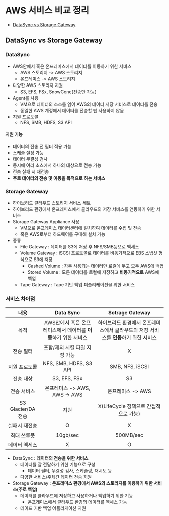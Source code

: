 # AWS 서비스 비교 정리

- [DataSync vs Storage Gateway](#datasync-vs-storage-gateway)

## DataSync vs Storage Gateway

### DataSync

- AWS안에서 혹은 온프레미스에서 데이터를 이동하기 위한 서비스
  - AWS 스토리지 -> AWS 스토리지
  - 온프레미스 -> AWS 스토리지
- 다양한 AWS 스토리지 지원
  - S3, EFS, FSx, SnowCone(전송만 가능)
- Agent를 사용
  - VM으로 데이터의 소스를 읽어 AWS의 데이터 저장 서비스로 데이터를 전송
  - 동일한 AWS 계정에서 데이터를 전송할 땐 사용하지 않음
- 지원 프로토콜
  - NFS, SMB, HDFS, S3 API

#### 지원 기능

- 데이터의 전송 전 필터 적용 가능
- 스케쥴 설정 가능
- 데이터 무결성 검사
- 동시에 여러 소스에서 하나의 대상으로 전송 가능
- 전송 실패 시 재전송
- **주로 데이터의 전송 및 이동을 목적으로 하는 서비스**

### Storage Gateway

- 하이브리드 클라우드 스토리지 서비스 세트
- 하이브리드 환경에서 온프레미스에서 클라우드의 저장 서비스를 연동하기 위한 서비스
- Storage Gateway Appliance 사용
  - VM으로 온프레미스 데이터센터에 설치하여 데이터를 수집 및 전송
  - 혹은 AWS로부터 하드웨어를 구매해 설치 가능
- 종류
  - File Gateway : 데이터를 S3에 저장 후 NFS/SMB등으로 액세스
  - Volume Gateway : iSCSI 프로토콜로 데이터를 비동기적으로 EBS 스냅샷 형식으로 S3에 저장
    - Cashed Volume : 자주 사용되는 데이터만 로컬에 두고 모두 AWS에 백업
    - Stored Volume : 모든 데이터를 로컬에 저장하고 **비동기적으로** AWS에 백업
  - Tape Gateway : Tape 기반 백업 퍼플리케이션을 위한 서비스

### 서비스 차이점

|        내용        |               Data Sync                |             Sotrage Gateway              |
| :--------------: | :------------------------------------: | :--------------------------------------: |
|        목적        | AWS안에서 혹은 온프레미스에서 데이터를 **이동**하기 위한 서비스 | 하이브리드 환경에서 온프레미스에서 클라우드의 저장 서비스를 **연동**하기 위한 서비스 |
|      전송 필터       |           포함/제외 시킬 파일 지정 가능            |                    X                     |
|     지원 프로토콜      |         NFS, SMB, HDFS, S3 API         |             SMB, NFS, iSCSI              |
|      전송 대상       |              S3, EFS, FSx              |                    S3                    |
|      전송 서비스      |        온프레미스 -> AWS, AWS -> AWS        |               온프레미스 -> AWS               |
| S3 Glacier/DA 전송 |                   지원                   |        X(LifeCycle 정책으로 간접적으로 가능)        |
|     실패시 재전송      |                   O                    |                    X                     |
|      최대 쓰루풋      |                10gb/sec                |                500MB/sec                 |
|     데이터 엑세스      |                   X                    |                    O                     |

- DataSync : **데이터의 전송을 위한 서비스**
  - 데이터를 잘 전달하기 위한 기능으로 구성
    - 데이터 필터, 무결성 검사, 스케쥴링, 재시도 등
  - 다양한 서비스/주체간 데이터 전송 지원
- Storage Gateway : **온프레미스 환경에서 AWS의 스토리지를 이용하기 위한 서비스(주로 백업)**
  - 데이터를 클라우드에 저장하고 사용하거나 백업하기 위한 기능
    - 온프레미스에서 클라우드 환경의 데이터를 엑세스 가능
  - 테이프 기반 백업 어플리케이션 지원